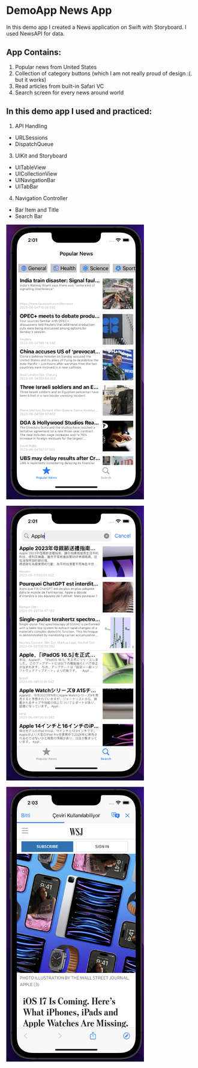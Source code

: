 # DemoApp News App
In this demo app I created a News application on Swift with Storyboard. I used NewsAPI for data.

## App Contains:
1. Popular news from United States
2. Collection of category buttons (which I am not really proud of design :(. but it works)
3. Read articles from built-in Safari VC
4. Search screen for every news around world

## In this demo app I used and practiced:
1. API Handling
  * URLSessions
  * DispatchQueue
3. UIKit and Storyboard
  * UITableView
  * UICollectionView
  * UINavigationBar
  * UITabBar
4. Navigation Controller
  * Bar Item and Title
  * Search Bar

![alt text](https://github.com/ekenozlu/DemoNewsApp/blob/main/popular_news_screen.png "Popular News Screen")

![alt text](https://github.com/ekenozlu/DemoNewsApp/blob/main/search_news_screen.png "Search News Screen")

![alt text](https://github.com/ekenozlu/DemoNewsApp/blob/main/news_safari_screen.png "Safari Screen")
